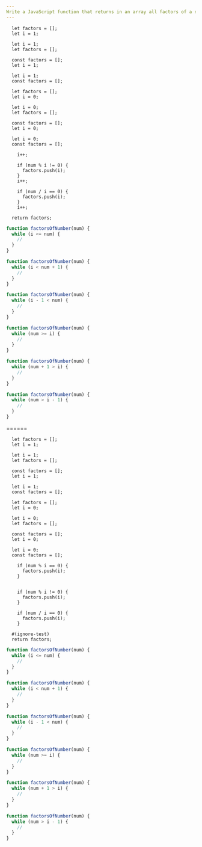 ```yaml
---
Write a JavaScript function that returns in an array all factors of a number using a "while" loop.
---
```


```initial
  let factors = [];
  let i = 1;
```

```initial
  let i = 1;
  let factors = [];
```

```initial
  const factors = [];
  let i = 1;
```

```initial
  let i = 1;
  const factors = [];
```

```initial
  let factors = [];
  let i = 0;
```

```initial
  let i = 0;
  let factors = [];
```

```initial
  const factors = [];
  let i = 0;
```

```initial
  let i = 0;
  const factors = [];
```

```transformation
    i++;
```

```transformation
    if (num % i != 0) {
      factors.push(i);
    }
    i++;
```

```transformation
    if (num / i == 0) {
      factors.push(i);
    }
    i++;
```

```final
  return factors;
```

```js
function factorsOfNumber(num) {
  while (i <= num) {
    //
  }
}
```

```js
function factorsOfNumber(num) {
  while (i < num + 1) {
    //
  }
}
```

```js
function factorsOfNumber(num) {
  while (i - 1 < num) {
    //
  }
}
```

```js
function factorsOfNumber(num) {
  while (num >= i) {
    //
  }
}
```

```js
function factorsOfNumber(num) {
  while (num + 1 > i) {
    //
  }
}
```

```js
function factorsOfNumber(num) {
  while (num > i - 1) {
    //
  }
}
```

======

```initial
  let factors = [];
  let i = 1;
```

```initial
  let i = 1;
  let factors = [];
```

```initial
  const factors = [];
  let i = 1;
```

```initial
  let i = 1;
  const factors = [];
```

```initial
  let factors = [];
  let i = 0;
```

```initial
  let i = 0;
  let factors = [];
```

```initial
  const factors = [];
  let i = 0;
```

```initial
  let i = 0;
  const factors = [];
```

```transformation
    if (num % i == 0) {
      factors.push(i);
    }
```

```transformation

```

```transformation
    if (num % i != 0) {
      factors.push(i);
    }
```

```transformation
    if (num / i == 0) {
      factors.push(i);
    }
```

```final
  #(ignore-test)
  return factors;
```

```js
function factorsOfNumber(num) {
  while (i <= num) {
    //
  }
}
```

```js
function factorsOfNumber(num) {
  while (i < num + 1) {
    //
  }
}
```

```js
function factorsOfNumber(num) {
  while (i - 1 < num) {
    //
  }
}
```

```js
function factorsOfNumber(num) {
  while (num >= i) {
    //
  }
}
```

```js
function factorsOfNumber(num) {
  while (num + 1 > i) {
    //
  }
}
```

```js
function factorsOfNumber(num) {
  while (num > i - 1) {
    //
  }
}
```
